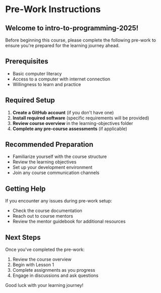 # Pre-Work Instructions

## Welcome to intro-to-programming-2025!

Before beginning this course, please complete the following pre-work to ensure you're prepared for the learning journey ahead.

## Prerequisites

- Basic computer literacy
- Access to a computer with internet connection
- Willingness to learn and practice

## Required Setup

1. **Create a GitHub account** (if you don't have one)
2. **Install required software** (specific requirements will be provided)
3. **Review course overview** in the learning-objectives folder
4. **Complete any pre-course assessments** (if applicable)

## Recommended Preparation

- Familiarize yourself with the course structure
- Review the learning objectives
- Set up your development environment
- Join any course communication channels

## Getting Help

If you encounter any issues during pre-work setup:
- Check the course documentation
- Reach out to course mentors
- Review the mentor guidebook for additional resources

## Next Steps

Once you've completed the pre-work:
1. Review the course overview
2. Begin with Lesson 1
3. Complete assignments as you progress
4. Engage in discussions and ask questions

Good luck with your learning journey!